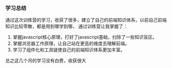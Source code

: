 ### 学习总结

通过这次训练营的学习，收获了很多，建立了自己的前端知识体系，以前自己前端知识比较零散，都是用到哪学到哪，
通过训练营让我掌握了：

1. 掌握javascript核心原理，打好了javascript基础，扫除了一些知识盲区。
2. 掌握浏览器工作原理，让自己站在更高的维度去理解前端。
3. 学习了组件化和工具链使自己的前端知识体系更加丰富。

总之这几个月的学习没有白费，收获很大
